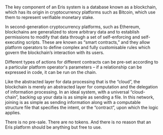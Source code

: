 The key component of an Eris system is a database known as a blockchain, which has its origin in cryptocurrency platforms such as Bitcoin, which use them to represent verifiable monetary stake. 

In second-generation cryptocurrency platforms, such as Ethereum, blockchains are generalized to store arbitrary data and to establish permissions to modify that data through a set of self-enforcing and self-executing scripts. These are known as “smart contracts,” and they allow platform operators to define complex and fully customisable rules which govern the blockchain’s interaction with its users. 

Different types of actions for different contracts can be pre-set according to a particular platform operator's parameters – if a relationship can be expressed in code, it can be run on the chain.

Like the abstracted layer for data processing that is the “cloud”, the blockchain is merely an abstracted layer for computation and the delegation of information processing. In an ideal system, with a universal “cloud-chain”, backing up your data is as simple as sending a file. In this network, joining is as simple as sending information along with a computable structure file that specifies the intent, or the “contract”, upon which the logic applies.

There is no pre-sale. There are no tokens. And there is no reason that an Eris platform should be anything but free to use.

